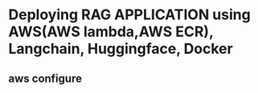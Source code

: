 # Deploying RAG APPLICATION using AWS(AWS lambda,AWS ECR), Langchain, Huggingface, Docker

## aws configure

